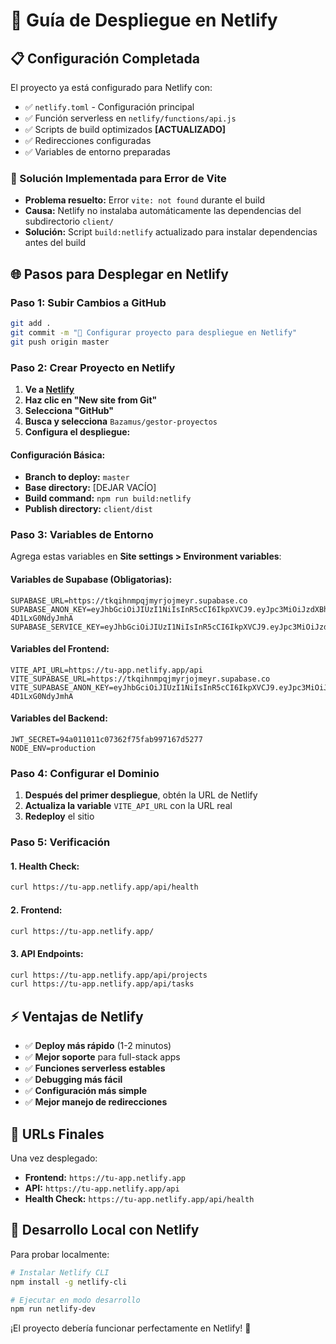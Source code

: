 # 🚀 Guía de Despliegue en Netlify

## 📋 Configuración Completada

El proyecto ya está configurado para Netlify con:
- ✅ `netlify.toml` - Configuración principal
- ✅ Función serverless en `netlify/functions/api.js`
- ✅ Scripts de build optimizados **[ACTUALIZADO]**
- ✅ Redirecciones configuradas
- ✅ Variables de entorno preparadas

### 🔧 Solución Implementada para Error de Vite
- **Problema resuelto:** Error `vite: not found` durante el build
- **Causa:** Netlify no instalaba automáticamente las dependencias del subdirectorio `client/`
- **Solución:** Script `build:netlify` actualizado para instalar dependencias antes del build

## 🌐 Pasos para Desplegar en Netlify

### Paso 1: Subir Cambios a GitHub

```bash
git add .
git commit -m "🚀 Configurar proyecto para despliegue en Netlify"
git push origin master
```

### Paso 2: Crear Proyecto en Netlify

1. **Ve a [Netlify](https://app.netlify.com/)**
2. **Haz clic en "New site from Git"**
3. **Selecciona "GitHub"**
4. **Busca y selecciona** `Bazamus/gestor-proyectos`
5. **Configura el despliegue:**

#### Configuración Básica:
- **Branch to deploy:** `master`
- **Base directory:** [DEJAR VACÍO]
- **Build command:** `npm run build:netlify`
- **Publish directory:** `client/dist`

### Paso 3: Variables de Entorno

Agrega estas variables en **Site settings > Environment variables**:

#### Variables de Supabase (Obligatorias):
```
SUPABASE_URL=https://tkqihnmpqjmyrjojmeyr.supabase.co
SUPABASE_ANON_KEY=eyJhbGciOiJIUzI1NiIsInR5cCI6IkpXVCJ9.eyJpc3MiOiJzdXBhYmFzZSIsInJlZiI6InRrcWlobm1wcWpteXJqb2ptZXlyIiwicm9sZSI6ImFub24iLCJpYXQiOjE3NTQzMDA2NTYsImV4cCI6MjA2OTg3NjY1Nn0.O9vmP0uDHNFU84yHnGZNNWgat6P5-4D1LxG0NdyJmhA
SUPABASE_SERVICE_KEY=eyJhbGciOiJIUzI1NiIsInR5cCI6IkpXVCJ9.eyJpc3MiOiJzdXBhYmFzZSIsInJlZiI6InRrcWlobm1wcWpteXJqb2ptZXlyIiwicm9sZSI6InNlcnZpY2Vfcm9sZSIsImlhdCI6MTc1NDMwMDY1NiwiZXhwIjoyMDY5ODc2NjU2fQ.pLixc7c17p0YZ_FmzFgSAS4JLAdRj_ImgYCsXAFLOlM
```

#### Variables del Frontend:
```
VITE_API_URL=https://tu-app.netlify.app/api
VITE_SUPABASE_URL=https://tkqihnmpqjmyrjojmeyr.supabase.co
VITE_SUPABASE_ANON_KEY=eyJhbGciOiJIUzI1NiIsInR5cCI6IkpXVCJ9.eyJpc3MiOiJzdXBhYmFzZSIsInJlZiI6InRrcWlobm1wcWpteXJqb2ptZXlyIiwicm9sZSI6ImFub24iLCJpYXQiOjE3NTQzMDA2NTYsImV4cCI6MjA2OTg3NjY1Nn0.O9vmP0uDHNFU84yHnGZNNWgat6P5-4D1LxG0NdyJmhA
```

#### Variables del Backend:
```
JWT_SECRET=94a011011c07362f75fab997167d5277
NODE_ENV=production
```

### Paso 4: Configurar el Dominio

1. **Después del primer despliegue**, obtén la URL de Netlify
2. **Actualiza la variable** `VITE_API_URL` con la URL real
3. **Redeploy** el sitio

### Paso 5: Verificación

#### 1. Health Check:
```bash
curl https://tu-app.netlify.app/api/health
```

#### 2. Frontend:
```bash
curl https://tu-app.netlify.app/
```

#### 3. API Endpoints:
```bash
curl https://tu-app.netlify.app/api/projects
curl https://tu-app.netlify.app/api/tasks
```

## ⚡ Ventajas de Netlify

- ✅ **Deploy más rápido** (1-2 minutos)
- ✅ **Mejor soporte** para full-stack apps
- ✅ **Funciones serverless estables**
- ✅ **Debugging más fácil**
- ✅ **Configuración más simple**
- ✅ **Mejor manejo de redirecciones**

## 🎯 URLs Finales

Una vez desplegado:
- **Frontend:** `https://tu-app.netlify.app`
- **API:** `https://tu-app.netlify.app/api`
- **Health Check:** `https://tu-app.netlify.app/api/health`

## 🔧 Desarrollo Local con Netlify

Para probar localmente:

```bash
# Instalar Netlify CLI
npm install -g netlify-cli

# Ejecutar en modo desarrollo
npm run netlify-dev
```

¡El proyecto debería funcionar perfectamente en Netlify! 🎉
